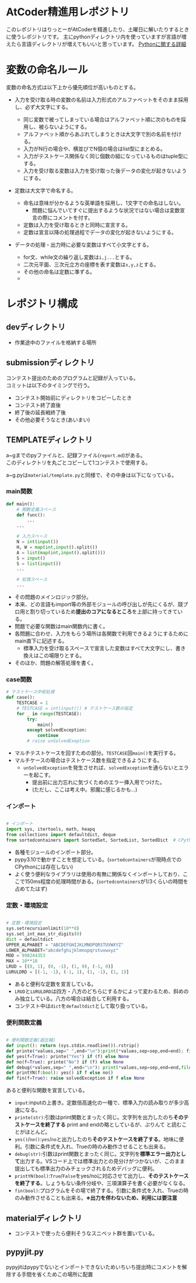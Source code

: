 # AtCoder精進用レポジトリ

このレポジトリはりっとーがAtCoderを精進したり、土曜日に解いたりするときに使うレポジトリです。
主にpythonディレクトリ内を使っていますが言語が増えたら言語ディレクトリが増えてもいいと思っています。
[Pythonに関する詳細](https://github.com/Lit-to/atcoder/blob/main/python/README.md)

# 変数の命名ルール

変数の命名方式は以下上から優先順位が高いものとする。

-   入力を受け取る時の変数の名前は入力形式のアルファベットをそのまま採用し、必ず大文字にする。
    -   同じ変数で被ってしまっている場合はアルファベット順に次のものを採用し、被らないようにする。
    -   アルファベット順からあぶれてしまうときは大文字で別の名前を付ける。
    -   入力がN行の場合や、横並びでN個の場合はlist型にまとめる。
    -   入力がテストケース関係なく同じ個数の組になっているものはtuple型にする。
    -   入力を受け取る変数は入力を受け取った後データの変化が起きないようにする。

-   定数は大文字で命名する。
    -   命名は意味が分かるような英単語を採用し、1文字での命名はしない。
        -   問題に悩んでいてすぐに提出するような状況ではない場合は変数宣言の際にコメントを付す。
    -   定数は入力を受け取るときと同時に宣言する。
    -   定数は宣言以降の処理過程でデータの変化が起きないようにする。

-   データの処理・出力時に必要な変数はすべて小文字とする。
    -   for文、while文の繰り返し変数は``i,j...``とする。
    -   二次元平面、三次元立方の座標を表す変数は``x,y,z``とする。
    -   その他の命名は定数に準ずる。
    -   

# レポジトリ構成
## devディレクトリ
-   作業途中のファイルを格納する場所

## submissionディレクトリ

コンテスト提出のためのプログラムと記録が入っている。  
コミットは以下のタイミングで行う。
-   コンテスト開始前にディレクトリをコピーしたとき
-   コンテスト終了直後
-   終了後の延長戦終了後
-   その他必要そうなとき(あいまい)

## TEMPLATEディレクトリ

a~gまでのpyファイルと、記録ファイル(``report.md``)がある。  
このディレクトリを丸ごとコピーして1コンテストで使用する。  

a~g.pyは``material/template.py``と同様で、その中身は以下になっている。

### main関数

```py
def main():
    # 関数定義スペース
    def func():
        ...
    ...    

    # 入力スペース
    N = int(input())
    H, W = map(int,input().split())
    A = list(map(int,input().split()))
    S = input()
    S = list(input())
    ...

    # 処理スペース
    ...
```

-   その問題のメインロジック部分。  
-   本来、どの言語もimport等の外部モジュールの呼び出しが先にくるが、競プロ用と割り切っているため**提出のコアになるところ**を上部に持ってきている。  
-   問題で必要な関数はmain関数内に書く。
-   各問題に合わせ、入力をもらう場所は各関数で利用できるようにするためにmain直下に記述する。
    -   標準入力を受け取るスペースで宣言した変数はすべて大文字にし、書き換えはこの場限りとする。
-   そのほか、問題の解答処理を書く。

### case関数

```py
# テストケース中枢処理
def case():
    TESTCASE = 1
    # TESTCASE = int(input()) # テストケース数の指定
    for _ in range(TESTCASE):
        try:
            main()
        except solvedException:
            continue
        # raise unSolvedExeption

```

-   マルチテストケースを回すための部分。``TESTCASE``回``main()``を実行する。
-   マルチケースの場合はテストケース数を指定できるようにする。
    -   ``unSolvedException``を発生させれば、``solvedException``を通らないとエラーを起こす。
        -   提出前に出力忘れに気づくためのエラー挿入用でつけた。
        -   (ただし、ここは考え中。邪魔に感じるかも...)


### インポート

```py

# インポート
import sys, itertools, math, heapq
from collections import defaultdict, deque
from sortedcontainers import SortedSet, SortedList, SortedDict  # CPython?

```

-   各種モジュールのインポート部分。
-   pypy3.10で動かすことを想定している。(``sortedcontainers``が現時点でのCPythonには存在しない)
-   よく使う便利なライブラリは使用の有無に関係なくインポートしており、ここで150ms程度の処理時間がある。(``sortedcontainers``が1/3くらいの時間を占めてたはず)

### 定数・環境設定

```py

# 定数・環境設定
sys.setrecursionlimit(10**8)
sys.set_int_max_str_digits(0)
dict = defaultdict
UPPER_ALPHABET = "ABCDEFGHIJKLMNOPQRSTUVWXYZ"
LOWER_ALPHABET="abcdefghijklmnopqrstuvwxyz"
MOD = 998244353
MAX = 10**18
LRUD = [(0, 1), (0, -1), (1, 0), (-1, 0)]
LURULDRD = [(-1, -1), (-1, 1), (1, -1), (1, 1)]

```

-   あると便利な定数を宣言している。  
-   ``LRUD``と``LURULDRD``は四方・八方のどちらにするかによって変わるため、斜めのみ独立している。八方の場合は結合して利用する。
-   コンテスト中は``dict``を``defaultdict``として取り扱っている。


### 便利関数定義


```py

# 便利関数定義(超圧縮)
def input(): return (sys.stdin.readline()).rstrip()
def printe(*values,sep=" ",end="\n"):print(*values,sep=sep,end=end); fin()
def yes(f=True): printe("Yes") if (f) else None
def no(f=True): printe("No") if (f) else None
def debug(*values,sep=" ",end="\n"): print(*values,sep=sep,end=end,file=sys.stderr)
def printYN(f:bool): yes() if f else no()
def fin(f=True): raise solvedException if f else None


```
あると便利な関数を宣言している。
-   ``input``:inputの上書き。定数倍高速化の一種で、標準入力の読み取りが多少高速になる。
-   ``printe(str)``:引数はprint関数とまったく同じ。文字列を出力したのち**そのテストケースを終了する** print and endの略としているが、ぷりんて と読むことがほとんど。
-   ``yes()``/``no()``:``yes``/``no``と出力したのち**そのテストケースを終了する**。地味に便利。引数に条件式を入れ、Trueの時のみ動作させることも出来る。
-   ``debug(str)``:引数はprint関数とまったく同じ。文字列を**標準エラー出力として**出力する。VSコード上では標準出力との見分けがつかないが、このまま提出しても標準出力のみチェックされるためデバッグに便利。
-   ``printYN(bool)``:``True``/``False``をyes/noに対応させて出力し、**そのテストケースを終了する**。しょうもない条件分岐や、三項演算子を書く必要がなくなる。
-   ``fin(bool)``:プログラムをその場で終了する。引数に条件式を入れ、Trueの時のみ動作させることも出来る。**※出力を伴わないため、利用には要注意**

## materialディレクトリ
-   コンテストで使ったら便利そうなスニペット群を置いている。


## pypyjit.py
pypyjitはpypyでないとインポートできないためいちいち提出時にコメントを解除する手間を省くためこの場所に配置

